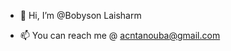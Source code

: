 - 👋 Hi, I’m @Bobyson Laisharm

- 📫 You can reach me @ acntanouba@gmail.com

<!---
Bobyson/Bobyson is a ✨ special ✨ repository because its `README.md` (this file) appears on your GitHub profile.
You can click the Preview link to take a look at your changes.
--->
